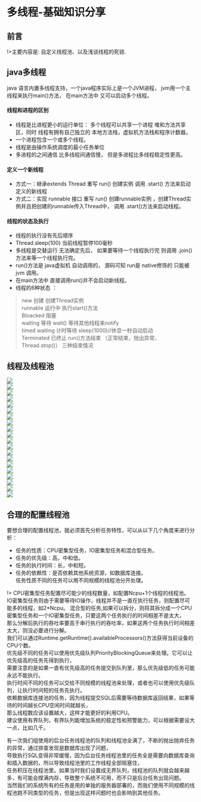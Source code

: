 # 多线程-基础知识分享
## 前言
!>主要内容是: 自定义线程池、以及浅谈线程的死锁.
## java多线程
java 语言内置多线程支持，一个java程序实际上是一个JVM进程， jvm用一个主线程来执行main()方法， 在main方法中 又可以启动多个线程。  
####  线程和进程的区别
* 线程是比进程更小的运行单位： 多个线程可以共享一个进程 堆和方法共享区，同时 线程有拥有自己独立的 本地方法栈，虚拟机方法栈和程序计数器。  
* 一个进程包含一个或多个线程。  
* 线程是由操作系统调度的最小任务单位  
* 多进程的之间通信 比多线程间通信慢， 但是多进程比多线程稳定性更高。  

#### 定义一个新线程
*  方式一：继承extends Thread  重写 run()   创建实例 调用 .start() 方法来启动定义的新线程  
*  方式二：实现 runnable 接口  重写 run()   创建runnable实例 ，创建Thread实例并且把创建的runnable传入Thread中， 调用 .start()方法来启动线程。  

#### 线程的状态及执行
- 线程的执行没有先后顺序
- Thread.sleep(100) 当前线程暂停100毫秒
- 多线程是交替运行 无法确定先后，  如果要等待一个线程执行完 则调用 .join()方法来等一个线程执行完。
- run()方法是 java虚拟机 自动调用的，  源码可知 run是 native修饰的 只能被 jvm 调用。
- 在main方法中 直接调用run()并不会启动新线程。
- 线程的6种状态 ：
 > new         创建       创建Thread实例    
   runnable    运行中    执行start()方法   
   Bloacked    阻塞  
   waiting     等待  wait() 等待其他线程来notify    
   timed waiting 计时等待 sleep(1000)//休息一秒自动启动  
   Terminated  已终止  run()方法结束 （正常结束，抛出异常， Thread.stop()） 三种结束情况  



## 线程及线程池
![](https://cdn.jsdelivr.net/gh/csvf/imagehost/imgs/20210305163037.png)  
![](https://cdn.jsdelivr.net/gh/csvf/imagehost/imgs/20210305163103.png)  
![](https://cdn.jsdelivr.net/gh/csvf/imagehost/imgs/20210305163118.png)  
![](https://cdn.jsdelivr.net/gh/csvf/imagehost/imgs/20210305163131.png)  
![](https://cdn.jsdelivr.net/gh/csvf/imagehost/imgs/20210305163145.png)  
![](https://cdn.jsdelivr.net/gh/csvf/imagehost/imgs/20210305163204.png)  
![](https://cdn.jsdelivr.net/gh/csvf/imagehost/imgs/20210305163415.png)  
![](https://cdn.jsdelivr.net/gh/csvf/imagehost/imgs/20210305163431.png)  
![](https://cdn.jsdelivr.net/gh/csvf/imagehost/imgs/20210305163453.png)  
![](https://cdn.jsdelivr.net/gh/csvf/imagehost/imgs/20210305163521.png)  
![](https://cdn.jsdelivr.net/gh/csvf/imagehost/imgs/20210305163537.png)  
![](https://cdn.jsdelivr.net/gh/csvf/imagehost/imgs/20210305163553.png)  
![](https://cdn.jsdelivr.net/gh/csvf/imagehost/imgs/20210305163606.png)  
![](https://cdn.jsdelivr.net/gh/csvf/imagehost/imgs/20210305163631.png)  
![](https://cdn.jsdelivr.net/gh/csvf/imagehost/imgs/20210305163649.png)  
![](https://cdn.jsdelivr.net/gh/csvf/imagehost/imgs/20210305163705.png)  
![](https://cdn.jsdelivr.net/gh/csvf/imagehost/imgs/20210305163721.png)  
![](https://cdn.jsdelivr.net/gh/csvf/imagehost/imgs/20210305163739.png)  
![](https://cdn.jsdelivr.net/gh/csvf/imagehost/imgs/20210305163756.png)  
![](https://cdn.jsdelivr.net/gh/csvf/imagehost/imgs/20210305163814.png)  
## 合理的配置线程池
要想合理的配置线程池，就必须首先分析任务特性，可以从以下几个角度来进行分析：    
- 任务的性质：CPU密集型任务，IO密集型任务和混合型任务。    
- 任务的优先级：高，中和低。  
- 任务的执行时间：长，中和短。  
- 任务的依赖性：是否依赖其他系统资源，如数据库连接。  
任务性质不同的任务可以用不同规模的线程池分开处理。
  
!> CPU密集型任务配置尽可能少的线程数量，如配置Ncpu+1个线程的线程池。  
IO密集型任务则由于需要等待IO操作，线程并不是一直在执行任务，则配置尽可能多的线程，如2*Ncpu。
混合型的任务,如果可以拆分，则将其拆分成一个CPU密集型任务和一个IO密集型任务，只要这两个任务执行的时间相差不是太大，  
那么分解后执行的吞吐率要高于串行执行的吞吐率，如果这两个任务执行时间相差太大，则没必要进行分解。  
我们可以通过Runtime.getRuntime().availableProcessors()方法获得当前设备的CPU个数。  
优先级不同的任务可以使用优先级队列PriorityBlockingQueue来处理。它可以让优先级高的任务先得到执行，  
需要注意的是如果一直有优先级高的任务提交到队列里，那么优先级低的任务可能永远不能执行。  
执行时间不同的任务可以交给不同规模的线程池来处理，或者也可以使用优先级队列，让执行时间短的任务先执行。  
依赖数据库连接池的任务，因为线程提交SQL后需要等待数据库返回结果，如果等待的时间越长CPU空闲时间就越长，  
那么线程数应该设置越大，这样才能更好的利用CPU。  
建议使用有界队列，有界队列能增加系统的稳定性和预警能力，可以根据需要设大一点，比如几千。  

有一次我们组使用的后台任务线程池的队列和线程池全满了，不断的抛出抛弃任务的异常，通过排查发现是数据库出现了问题，  
导致执行SQL变得非常缓慢，因为后台任务线程池里的任务全是需要向数据库查询和插入数据的，所以导致线程池里的工作线程全部阻塞住，  
任务积压在线程池里。如果当时我们设置成无界队列，线程池的队列就会越来越多，有可能会撑满内存，导致整个系统不可用，而不只是后台任务出现问题。  
当然我们的系统所有的任务是用的单独的服务器部署的，而我们使用不同规模的线程池跑不同类型的任务，但是出现这样问题时也会影响到其他任务。


